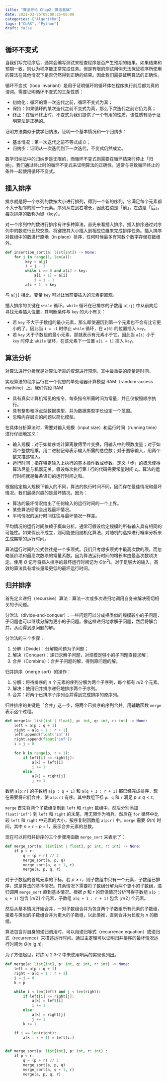 ```yaml
---
title: "算法导论 Chap2：算法基础"
date: 2021-03-26T09:00:25+08:00
categories: ["Algorithm"]
tags: ["CLRS", "Python"]
draft: false
---
```


## 循环不变式

当我们写完程序后，通常会编写测试来检查程序是否产生预期的结果。如果结果和预期一致，则认为程序能正常完成任务。但是有限的测试用例无法保证程序所使用的算法在其他情况下是否仍然得到正确的结果。因此我们需要证明算法的正确性。

循环不变式（loop invariant）是用于证明循环的循环体在程序执行前后都为真的谓词。需要证明循环不变式的三条性质：

- 初始化：循环的第一次迭代之前，循环不变式为真；
- 保持：如果循环的某次迭代之前不变式为真，那么下次迭代之前它仍为真；
- 终止：在循环终止时，不变式为我们提供了一个有用的性质，该性质有助于证明算法是正确的。

证明方法类似于数学归纳法，证明一个基本情况和一个归纳步：

- 基本情况：第一次迭代之前不等式成立；
- 归纳步：证明从一次迭代到下一次迭代，不变式仍然成立。

数学归纳法中的归纳步是无限的，而循环不变式则需要在循环结束时停止「归纳」。我们通过终止时的循环不变式来证明算法的正确性。通常与导致循环终止的条件一起使用循环不变式。

## 插入排序

排序就是将一个序列的数按大小进行排列，得到一个新的序列，它满足每个元素都不大于相邻的前一个元素。序列从左到右增长，因此右边是「前」，左边是「后」。每次排序的数称为键（key）。

对一个序列中的数进行排序有许多种算法，首先来看插入排序。插入排序通过对序列中的数进行比较交换，将键按其大小插入到相应位置来完成排序任务。插入排序对数组中的数进行原地（in place）排序，任何时候最多有常数个数字存储在数组外。

```python
def insertion_sort(a: list[int]) -> None:
    for j in range(1, len(a)):
         key = a[j]
         i = j - 1
         while i >= 0 and a[i] > key:
             a[i + 1] = a[i]
             i = i - 1
         a[i + 1] = key
```

与 `a[j]` 相比，变量 `key` 可以让当前要插入的元素更直观。

插入排序的关键在 `while` 循环。`while` 循环在已排序的子数组 `a[:j]` 中从前向后寻找元素插入位置，其判断条件与 `key` 的大小有关：

- 若 `key` 不大于子数组的最小元素，那么即使遍历到第一个元素也不会有比它更小的了。因此当 `i = -1` 时停止 `while` 循环，在 `a[0]` 的位置插入 `key`。
- 若 `key` 大于子数组的最小元素，那就表示有元素小于它。因此当 `a[i]` 小于 `key` 时停止 `while` 循环，在该元素下一位置 `a[i + 1]` 插入 `key`。

## 算法分析

对算法进行分析就是对算法所需的资源进行预测。其中最重要的度量是时间。

实现算法的程序运行在一个假想的单处理器计算模型 RAM（random-access mathine）上。我们假设 RAM

- 具有真实计算机常见的指令，每条指令所需时间为常量，并且仅按照顺序执行。
- 具有整形和浮点型数据类型，并为数据类型字长设定一个范围。
- 忽略内存层次的问题以简化模型。

在具体分析算法时，需要对输入规模（input size）和运行时间（running time）进行仔细地定义：

- 输入规模：对于如排序或计算离散傅里叶变换，用输入中的项数度量；对于如两个整数相乘，用二进制记号表示输入所需的总位数；对于图等输入，用两个数来描述输入。
- 运行时间：指在特定输入上执行的基本操作数或步数。定义「步」的概念使得算法尽量与机器无关。假设每次执行第 $i$ 行的代码需要常量时间 $c_i$。算法的运行时间就是每条语句的运行时间之和。

根据给定输入规模下输入的不同，算法的执行时间不同，因而存在最佳情况和最坏情况。我们最感兴趣的是最坏情况，因为：

- 算法的最坏情况给出了任何输入的运行时间的一个上界。
- 某些算法经常会出现最坏情况。
- 平均情况的运行时间往往与最坏情况一样差。

平均情况的运行时间依赖于概率分析。通常可假设给定规模的所有输入具有相同的可能性。如果假设不成立，则可能使用随机化算法，对随机的选择进行概率分析来生成期望的运行时间。

算法运行时间的公式往往是一个多项式。我们只考虑多项式中最高次数的项，而忽略低阶项和最高次数项的常量系数。因为算法运行时间的增长率由最高次数项决定。使用 $\Theta$ 记号将插入排序的最坏运行时间记为 $\Theta(n^2)$。对于足够大的输入，高效的算法具有增长量级更低的最坏运行时间。

## 归并排序

首先定义递归（recursive）算法：算法一次或多次递归地调用自身来解决密切相关的子问题。

分治法（divide-and-conquer）：一些问题可以分成相类似的规模较小的子问题，子问题也可以继续分解为更小的子问题。像这样递归地求解子问题，然后将解合并，从而得到原问题的解。

分治法的三个步骤：

1. 分解（Divide）：分解原问题为子问题；
2. 解决（Conquer）：递归求解子问题，对规模足够小的子问题直接求解；
3. 合并（Combine）：合并子问题的解，得到原问题的解。

归并排序（merge sort）的操作：

1. 分解：将待排序的 $n$ 个元素的序列分解为两个子序列，每个都有 $n/2$ 个元素。
2. 解决：使用归并排序递归地排序两个子序列。
3. 合并：将两个已排序子序列合并得到完成排序的原序列。

归并排序的关键是「合并」这一步，将两个已排序的序列合并。用辅助函数 `merge` 表示这个过程。

```python
def merge(a: list[int | float], p: int, q: int, r: int) -> None:
    left = a[p : q + 1]
    right = a[q + 1 : r + 1]
    left.append(float('inf'))
    right.append(float('inf'))
    i = j = 0
    
    for k in range(p, r + 1):
        if left[i] <= right[j]:
            a[k] = left[i]
            i += 1
        else:
            a[k] = right[j]
            j += 1
```

数组 `a[p:r]` 的子数组 `a[p : q + 1]` 和 `a[q + 1 : r + 1]` 都已经完成排序，现在需要将它们合并，使 `a[p:r]` 有序。其中数组下标 `p`、`q` 和 `r` 满足 $p\leqslant q < r$。

`merge` 首先将两个子数组复制到 `left` 和 `right` 数组中，然后分别添加  `float('inf')` 到 `left` 和 `right` 的末尾，用无限作为哨兵。然后在 `for` 循环中比较 `left` 和 `right` 中元素的大小，按序复制回数组 `a[p:r]` 中。`merge` 需要 $\Theta(n)$ 时间，其中 $n = r - p + 1$，表示合并元素的总数。

现在可以将归并排序的三个步骤用函数 `merge_sort` 来表示了：

```python
def merge_sort(a: list[int | float], p: int, r: int) -> None:
    if p < r:
        q = (p + r) // 2
        merge_sort(a, p, q)
        merge_sort(a, q + 1, r)
        merge(a, p, q, r)
```

对于子数组的首尾元素的下标，若 $p \geqslant r$，则子数组中只有一个元素，子数组已排序，这是算法的基本情况。其余情况下需要将子数组分解为两个更小的子数组，递归调用 `merge_sort` 直到基本情况。根据 $p$ 和 $r$ 的奇偶情况分析可得子数组 `a[p : q + 1]` 包含 $\lceil n / 2 \rceil$ 个元素，子数组  `a[q + 1 : r + 1]` 包含 $\lfloor n / 2 \rfloor$ 个元素。

然后从基本情况开始合并，一对子数组合并为包含两个子数组所有元素的子数组，接着与类似的子数组合并为更大的子数组，以此类推，直到合并为长度为 $n$ 的数组。

算法包含对自身的递归调用时，可以用递归等式（recurrence equation）或递归式（recurrence）来描述运行时间。通过主定理可以证明归并排序的最坏情况运行时间为 $\Theta(n\ \text{lg}\ n)$。

为了方便起见，将练习 2.3-2 中未使用哨兵的实现也列出。

```python
def merge(a: list[int], p: int, q: int, r: int) -> None:
    left = a[p : q + 1]
    right = a[q + 1 : r + 1]
    i = j = 0
    k = p

    while i < len(left) and j < len(right):
        if left[i] <= right[j]:
            a[k] = left[i]
            i += 1
        else:
            a[k] = right[j]
            j += 1
        k += 1

    if j == len(right):
        a[k : r + 1] = left[i:]

        
def merge_sort(a: list[int], p: int, r: int) :
    if p < r:
        q = (p + r) // 2
        merge_sort(a, p, q)
        merge_sort(a, q + 1, r)
        merge(a, p, q, r)
```

